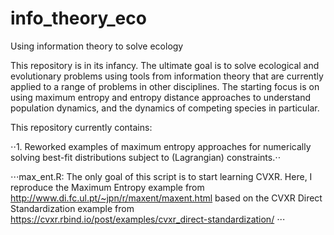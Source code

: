 # info_theory_eco
Using information theory to solve ecology

This repository is in its infancy. The ultimate goal is to solve ecological and evolutionary problems using tools from information theory that are currently applied to a range of problems in other disciplines. The starting focus is on using maximum entropy and entropy distance approaches to understand population dynamics, and the dynamics of competing species in particular. 

This repository currently contains:

⋅⋅1. Reworked examples of maximum entropy approaches for numerically solving best-fit distributions subject to (Lagrangian) constraints.⋅⋅ 

⋅⋅⋅max_ent.R: The only goal of this script is to start learning CVXR. Here, I reproduce the Maximum Entropy example from http://www.di.fc.ul.pt/~jpn/r/maxent/maxent.html based on the CVXR Direct Standardization example from https://cvxr.rbind.io/post/examples/cvxr_direct-standardization/ ⋅⋅⋅
